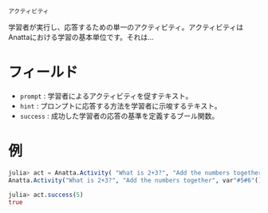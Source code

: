 ```
アクティビティ
```

学習者が実行し、応答するための単一のアクティビティ。アクティビティはAnattaにおける学習の基本単位です。それは...

# フィールド

  * `prompt`	: 学習者によるアクティビティを促すテキスト。
  * `hint`	: プロンプトに応答する方法を学習者に示唆するテキスト。
  * `success`	: 成功した学習者の応答の基準を定義するブール関数。

# 例

```julia
julia> act = Anatta.Activity( "What is 2+3?", "Add the numbers together", x -> x==5)
Anatta.Activity("What is 2+3?", "Add the numbers together", var"#5#6"())

julia> act.success(5)
true
```
